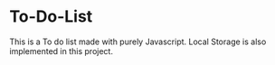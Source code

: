 # To-Do-List
This is a To do list made with purely Javascript.
Local Storage is also implemented in this project.
